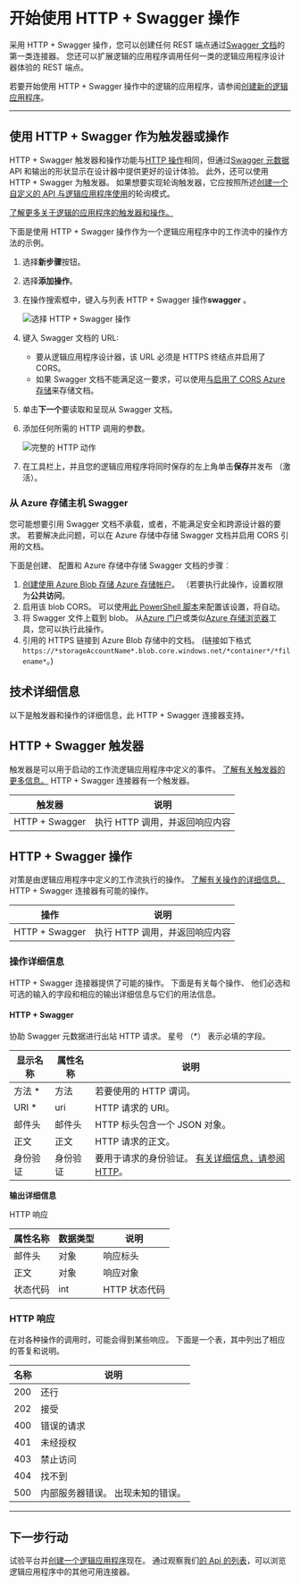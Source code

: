 
<properties
    pageTitle="添加 HTTP + Swagger 逻辑应用程序中的操作 |Microsoft Azure"
    description="概述了 HTTP + Swagger 操作和操作"
    services=""
    documentationCenter=""
    authors="jeffhollan"
    manager="erikre"
    editor=""
    tags="connectors"/>

<tags
   ms.service="logic-apps"
   ms.devlang="na"
   ms.topic="article"
   ms.tgt_pltfrm="na"
   ms.workload="na"
   ms.date="07/18/2016"
   ms.author="jehollan"/>

# <a name="get-started-with-the-http--swagger-action"></a>开始使用 HTTP + Swagger 操作

采用 HTTP + Swagger 操作，您可以创建任何 REST 端点通过[Swagger 文档](https://swagger.io)的第一类连接器。 您还可以扩展逻辑的应用程序调用任何一类的逻辑应用程序设计器体验的 REST 端点。

若要开始使用 HTTP + Swagger 操作中的逻辑的应用程序，请参阅[创建新的逻辑应用程序](../app-service-logic/app-service-logic-create-a-logic-app.md)。

---

## <a name="use-http--swagger-as-a-trigger-or-an-action"></a>使用 HTTP + Swagger 作为触发器或操作

HTTP + Swagger 触发器和操作功能与[HTTP 操作](connectors-native-http.md)相同，但通过[Swagger 元数据](https://swagger.io)API 和输出的形状显示在设计器中提供更好的设计体验。 此外，还可以使用 HTTP + Swagger 为触发器。 如果想要实现轮询触发器，它应按照所述[创建一个自定义的 API 与逻辑应用程序使用](../app-service-logic/app-service-logic-create-api-app.md#polling-triggers)的轮询模式。

[了解更多关于逻辑的应用程序的触发器和操作。](connectors-overview.md)

下面是使用 HTTP + Swagger 操作作为一个逻辑应用程序中的工作流中的操作方法的示例。

1. 选择**新步骤**按钮。
2. 选择**添加操作**。
3. 在操作搜索框中，键入与列表 HTTP + Swagger 操作**swagger** 。

    ![选择 HTTP + Swagger 操作](./media/connectors-native-http-swagger/using-action-1.png)

4. 键入 Swagger 文档的 URL:
    - 要从逻辑应用程序设计器，该 URL 必须是 HTTPS 终结点并启用了 CORS。
    - 如果 Swagger 文档不能满足这一要求，可以使用[与启用了 CORS Azure 存储](#hosting-swagger-from-storage)来存储文档。
5. 单击**下一个**要读取和呈现从 Swagger 文档。
6. 添加任何所需的 HTTP 调用的参数。

    ![完整的 HTTP 动作](./media/connectors-native-http-swagger/using-action-2.png)

1. 在工具栏上，并且您的逻辑应用程序将同时保存的左上角单击**保存**并发布 （激活）。

### <a name="host-swagger-from-azure-storage"></a>从 Azure 存储主机 Swagger

您可能想要引用 Swagger 文档不承载，或者，不能满足安全和跨源设计器的要求。 若要解决此问题，可以在 Azure 存储中存储 Swagger 文档并启用 CORS 引用的文档。  

下面是创建、 配置和 Azure 存储中存储 Swagger 文档的步骤︰

1. [创建使用 Azure Blob 存储 Azure 存储帐户](../storage/storage-create-storage-account.md)。 （若要执行此操作，设置权限为**公共访问**。
2. 启用该 blob CORS。 可以使用[此 PowerShell 脚本](https://github.com/logicappsio/EnableCORSAzureBlob/blob/master/EnableCORSAzureBlob.ps1)来配置该设置，将自动。
3. 将 Swagger 文件上载到 blob。 从[Azure 门户](https://portal.azure.com)或类似[Azure 存储浏览器](http://storageexplorer.com/)工具，您可以执行此操作。
1. 引用的 HTTPS 链接到 Azure Blob 存储中的文档。 (链接如下格式`https://*storageAccountName*.blob.core.windows.net/*container*/*filename*`。)



## <a name="technical-details"></a>技术详细信息

以下是触发器和操作的详细信息，此 HTTP + Swagger 连接器支持。

## <a name="http--swagger-triggers"></a>HTTP + Swagger 触发器

触发器是可以用于启动的工作流逻辑应用程序中定义的事件。 [了解有关触发器的更多信息。](connectors-overview.md) HTTP + Swagger 连接器有一个触发器。

|触发器|说明|
|---|---|
|HTTP + Swagger|执行 HTTP 调用，并返回响应内容|

## <a name="http--swagger-actions"></a>HTTP + Swagger 操作

对策是由逻辑应用程序中定义的工作流执行的操作。 [了解有关操作的详细信息。](connectors-overview.md) HTTP + Swagger 连接器有可能的操作。

|操作|说明|
|---|---|
|HTTP + Swagger|执行 HTTP 调用，并返回响应内容|

### <a name="action-details"></a>操作详细信息

HTTP + Swagger 连接器提供了可能的操作。 下面是有关每个操作、 他们必选和可选的输入的字段和相应的输出详细信息与它们的用法信息。

#### <a name="http--swagger"></a>HTTP + Swagger

协助 Swagger 元数据进行出站 HTTP 请求。
星号 （*） 表示必填的字段。

|显示名称|属性名称|说明|
|---|---|---|
|方法 *|方法|若要使用的 HTTP 谓词。|
|URI *|uri|HTTP 请求的 URI。|
|邮件头|邮件头|HTTP 标头包含一个 JSON 对象。|
|正文|正文|HTTP 请求的正文。|
|身份验证|身份验证|要用于请求的身份验证。 [有关详细信息，请参阅 HTTP](./connectors-native-http.md#authentication)。|

**输出详细信息**

HTTP 响应

|属性名称|数据类型|说明|
|---|---|---|
|邮件头|对象|响应标头|
|正文|对象|响应对象|
|状态代码|int|HTTP 状态代码|

### <a name="http-responses"></a>HTTP 响应

在对各种操作的调用时，可能会得到某些响应。 下面是一个表，其中列出了相应的答复和说明。

|名称|说明|
|---|---|
|200|还行|
|202|接受|
|400|错误的请求|
|401|未经授权|
|403|禁止访问|
|404|找不到|
|500|内部服务器错误。 出现未知的错误。|

---

## <a name="next-steps"></a>下一步行动

试验平台并[创建一个逻辑应用程序](../app-service-logic/app-service-logic-create-a-logic-app.md)现在。 通过观察我们[的 Api 的列表](apis-list.md)，可以浏览逻辑应用程序中的其他可用连接器。
